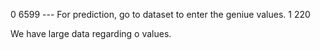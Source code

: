 0    6599 ---    For prediction, go to dataset to enter the geniue values.
1     220


We have large data regarding o values.
